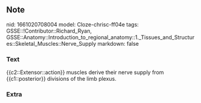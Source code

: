 ## Note
nid: 1661020708004
model: Cloze-chrisc-ff04e
tags: GSSE::!Contributor::Richard_Ryan, GSSE::Anatomy::Introduction_to_regional_anatomy::1._Tissues_and_Structures::Skeletal_Muscles::Nerve_Supply
markdown: false

### Text
<div class="toggle">
  {{c2::Extensor::action}} muscles derive their nerve supply from
  {{c1::posterior}} divisions of the limb plexus.
</div>

### Extra

